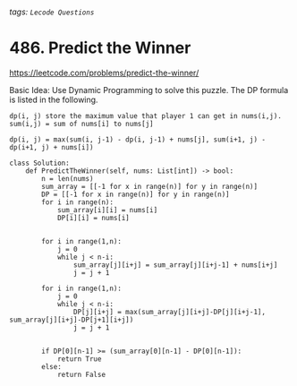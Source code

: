 ###### tags: `Lecode Questions`


# 486. Predict the Winner
https://leetcode.com/problems/predict-the-winner/

Basic Idea: Use Dynamic Programming to solve this puzzle.  The DP formula is listed in the following.

```json=
dp(i, j) store the maximum value that player 1 can get in nums(i,j).
sum(i,j) = sum of nums[i] to nums[j]

dp(i, j) = max(sum(i, j-1) - dp(i, j-1) + nums[j], sum(i+1, j) - dp(i+1, j) + nums[i])
```



```python=
class Solution:
    def PredictTheWinner(self, nums: List[int]) -> bool:
        n = len(nums)
        sum_array = [[-1 for x in range(n)] for y in range(n)]    
        DP = [[-1 for x in range(n)] for y in range(n)]   
        for i in range(n):
            sum_array[i][i] = nums[i]
            DP[i][i] = nums[i]
            
            
        for i in range(1,n):
            j = 0 
            while j < n-i:
                sum_array[j][i+j] = sum_array[j][i+j-1] + nums[i+j]
                j = j + 1
                
        for i in range(1,n): 
            j = 0 
            while j < n-i:
                DP[j][i+j] = max(sum_array[j][i+j]-DP[j][i+j-1], sum_array[j][i+j]-DP[j+1][i+j])
                j = j + 1
                
                
        if DP[0][n-1] >= (sum_array[0][n-1] - DP[0][n-1]):
            return True
        else:
            return False
        
```